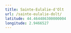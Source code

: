 ```yaml
---
title: Sainte-Eulalie-d'Olt
url: /sainte-eulalie-dolt/
latitude: 44.464486300000004
longitude: 2.9466527
---
```

